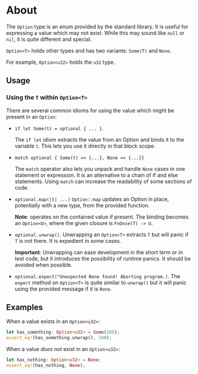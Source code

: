 # About

The `Option` type is an enum provided by the standard library. It is useful for expressing a value which may not exist.
While this may sound like `null` or `nil`, it is quite different and special.

`Option<T>` holds other types and has two variants: `Some(T)` and `None`.

For example, `Option<u32>` holds the `u32` type.

## Usage

### Using the `T` within `Option<T>`

There are several common idioms for using the value which might be present in an `Option`:

- `if let Some(t) = optional { ... }`. 

    The `if let` idiom extracts the value from an Option<T> and binds it to the variable `t`. This lets you use it directly in that block scope.

- `match optional { Some(t) => {...}, None => {...}}`
   
    The `match` operator also lets you unpack and handle `None` cases in one statement or expression. It is an alternative to a chain of if and else statements. Using `match` can increase the readability of some sections of code.
- `optional.map(|t| ...)` 
   `Option::map` updates an Option in place, potentially with a new type, from the provided function. 
   
   **Note**: operates on the contained value if present. The binding becomes an `Option<U>`, where the given closure is `FnOnce(T) -> U`.
- `optional.unwrap()`. 
   Unwrapping an `Option<T>` extracts `T` but will panic if `T` is not there. It is expedient in some cases.
   
   **Important**: Unwrapping can ease development in the short term or in test code, but it introduces the possibility of runtime panics. It should be avoided when possible.

- `optional.expect("Unexpected None found! Aborting program.)`. 
   The `expect` method on `Option<T>` is quite similar to `unwrap()` but it will panic using the provided message if it is `None`.

## Examples

When a value exists in an `Option<u32>`:
```rust
let has_something: Option<u32> = Some(100);
assert_eq!(has_something.unwrap(), 100);
```

When a value *does not* exist in an `Option<u32>`:
```rust
let has_nothing: Option<u32> = None;
assert_eq!(has_nothing, None);
```

